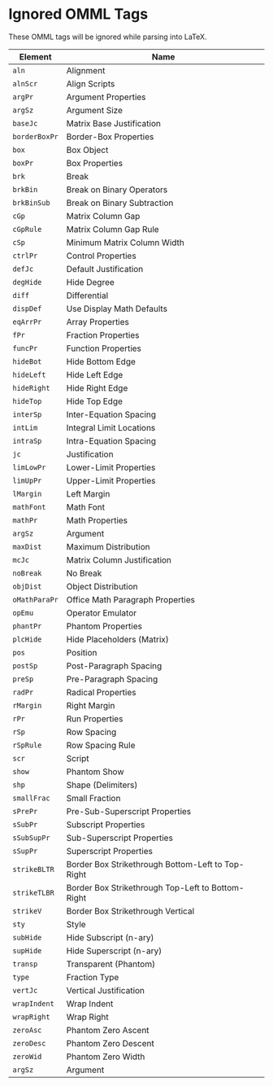# Ignored OMML Tags
These OMML tags will be ignored while parsing into LaTeX. 


| Element       | Name                                              |
|---------------|---------------------------------------------------|
| `aln`         | Alignment                                         |
| `alnScr`      | Align Scripts                                     |
| `argPr`       | Argument Properties                               |
| `argSz`       | Argument Size                                     |
| `baseJc`      | Matrix Base Justification                         |
| `borderBoxPr` | Border-Box Properties                             |
| `box`         | Box Object                                        |
| `boxPr`       | Box Properties                                    |
| `brk`         | Break                                             |
| `brkBin`      | Break on Binary Operators                         |
| `brkBinSub`   | Break on Binary Subtraction                       |
| `cGp`         | Matrix Column Gap                                 |
| `cGpRule`     | Matrix Column Gap Rule                            |
| `cSp`         | Minimum Matrix Column Width                       |
| `ctrlPr`      | Control Properties                                |
| `defJc`       | Default Justification                             |
| `degHide`     | Hide Degree                                       |
| `diff`        | Differential                                      |
| `dispDef`     | Use Display Math Defaults                         |
| `eqArrPr`     | Array Properties                                  |
| `fPr`         | Fraction Properties                               |
| `funcPr`      | Function Properties                               |
| `hideBot`     | Hide Bottom Edge                                  |
| `hideLeft`    | Hide Left Edge                                    |
| `hideRight`   | Hide Right Edge                                   |
| `hideTop`     | Hide Top Edge                                     |
| `interSp`     | Inter-Equation Spacing                            |
| `intLim`      | Integral Limit Locations                          |
| `intraSp`     | Intra-Equation Spacing                            |
| `jc`          | Justification                                     |
| `limLowPr`    | Lower-Limit Properties                            |
| `limUpPr`     | Upper-Limit Properties                            |
| `lMargin`     | Left Margin                                       |
| `mathFont`    | Math Font                                         |
| `mathPr`      | Math Properties                                   |
| `argSz`       | Argument                                          |
| `maxDist`     | Maximum Distribution                              |
| `mcJc`        | Matrix Column Justification                       |
| `noBreak`     | No Break                                          |
| `objDist`     | Object Distribution                               |
| `oMathParaPr` | Office Math Paragraph Properties                  |
| `opEmu`       | Operator Emulator                                 |
| `phantPr`     | Phantom Properties                                |
| `plcHide`     | Hide Placeholders (Matrix)                        |
| `pos`         | Position                                          |
| `postSp`      | Post-Paragraph Spacing                            |
| `preSp`       | Pre-Paragraph Spacing                             |
| `radPr`       | Radical Properties                                |
| `rMargin`     | Right Margin                                      |
| `rPr`         | Run Properties                                    |
| `rSp`         | Row Spacing                                       |
| `rSpRule`     | Row Spacing Rule                                  |
| `scr`         | Script                                            |
| `show`        | Phantom Show                                      |
| `shp`         | Shape (Delimiters)                                |
| `smallFrac`   | Small Fraction                                    |
| `sPrePr`      | Pre-Sub-Superscript Properties                    |
| `sSubPr`      | Subscript Properties                              |
| `sSubSupPr`   | Sub-Superscript Properties                        |
| `sSupPr`      | Superscript Properties                            |
| `strikeBLTR`  | Border Box Strikethrough Bottom-Left to Top-Right |
| `strikeTLBR`  | Border Box Strikethrough Top-Left to Bottom-Right |
| `strikeV`     | Border Box Strikethrough Vertical                 |
| `sty`         | Style                                             |
| `subHide`     | Hide Subscript (n-ary)                            |
| `supHide`     | Hide Superscript (n-ary)                          |
| `transp`      | Transparent (Phantom)                             |
| `type`        | Fraction Type                                     |
| `vertJc`      | Vertical Justification                            |
| `wrapIndent`  | Wrap Indent                                       |
| `wrapRight`   | Wrap Right                                        |
| `zeroAsc`     | Phantom Zero Ascent                               |
| `zeroDesc`    | Phantom Zero Descent                              |
| `zeroWid`     | Phantom Zero Width                                |
| `argSz`       | Argument                                          |
